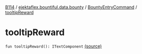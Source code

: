 [B114](../../index.md) / [ejektaflex.bountiful.data.bounty](../index.md) / [BountyEntryCommand](index.md) / [tooltipReward](./tooltip-reward.md)

# tooltipReward

`fun tooltipReward(): ITextComponent` [(source)](https://github.com/ejektaflex/Bountiful/tree/develop/src/main/kotlin/ejektaflex/bountiful/data/bounty/BountyEntryCommand.kt#L23)